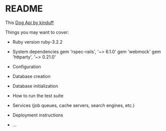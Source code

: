 # README

This [Dog Api by kinduff](https://dogapi.dog/docs/api-v2 "Dog Api")

Things you may want to cover:

* Ruby version
    ruby-3.2.2

* System dependencies
    gem 'rspec-rails', '~> 6.1.0'
    gem 'webmock'
    gem 'httparty', '~> 0.21.0'

* Configuration

* Database creation

* Database initialization

* How to run the test suite

* Services (job queues, cache servers, search engines, etc.)

* Deployment instructions

* ...
